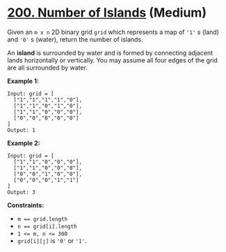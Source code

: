 # [200. Number of Islands][link] (Medium)

[link]: https://leetcode.com/problems/number-of-islands/

Given an `m x n` 2D binary grid `grid` which represents a map of `'1'` s (land) and `'0'` s (water),
return the number of islands.

An **island** is surrounded by water and is formed by connecting adjacent lands horizontally or
vertically. You may assume all four edges of the grid are all surrounded by water.

**Example 1:**

```
Input: grid = [
  ["1","1","1","1","0"],
  ["1","1","0","1","0"],
  ["1","1","0","0","0"],
  ["0","0","0","0","0"]
]
Output: 1
```

**Example 2:**

```
Input: grid = [
  ["1","1","0","0","0"],
  ["1","1","0","0","0"],
  ["0","0","1","0","0"],
  ["0","0","0","1","1"]
]
Output: 3
```

**Constraints:**

- `m == grid.length`
- `n == grid[i].length`
- `1 <= m, n <= 300`
- `grid[i][j]` is `'0'` or `'1'`.

